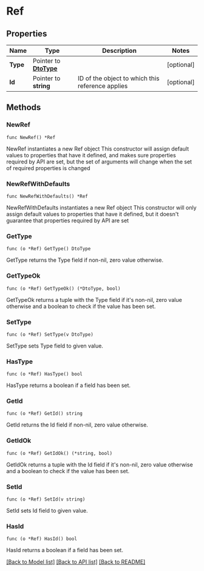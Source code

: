 # Ref

## Properties

Name | Type | Description | Notes
------------ | ------------- | ------------- | -------------
**Type** | Pointer to [**DtoType**](DtoType.md) |  | [optional] 
**Id** | Pointer to **string** | ID of the object to which this reference applies | [optional] 

## Methods

### NewRef

`func NewRef() *Ref`

NewRef instantiates a new Ref object
This constructor will assign default values to properties that have it defined,
and makes sure properties required by API are set, but the set of arguments
will change when the set of required properties is changed

### NewRefWithDefaults

`func NewRefWithDefaults() *Ref`

NewRefWithDefaults instantiates a new Ref object
This constructor will only assign default values to properties that have it defined,
but it doesn't guarantee that properties required by API are set

### GetType

`func (o *Ref) GetType() DtoType`

GetType returns the Type field if non-nil, zero value otherwise.

### GetTypeOk

`func (o *Ref) GetTypeOk() (*DtoType, bool)`

GetTypeOk returns a tuple with the Type field if it's non-nil, zero value otherwise
and a boolean to check if the value has been set.

### SetType

`func (o *Ref) SetType(v DtoType)`

SetType sets Type field to given value.

### HasType

`func (o *Ref) HasType() bool`

HasType returns a boolean if a field has been set.

### GetId

`func (o *Ref) GetId() string`

GetId returns the Id field if non-nil, zero value otherwise.

### GetIdOk

`func (o *Ref) GetIdOk() (*string, bool)`

GetIdOk returns a tuple with the Id field if it's non-nil, zero value otherwise
and a boolean to check if the value has been set.

### SetId

`func (o *Ref) SetId(v string)`

SetId sets Id field to given value.

### HasId

`func (o *Ref) HasId() bool`

HasId returns a boolean if a field has been set.


[[Back to Model list]](../README.md#documentation-for-models) [[Back to API list]](../README.md#documentation-for-api-endpoints) [[Back to README]](../README.md)


